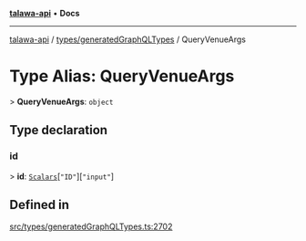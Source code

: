 [**talawa-api**](../../../README.md) • **Docs**

***

[talawa-api](../../../modules.md) / [types/generatedGraphQLTypes](../README.md) / QueryVenueArgs

# Type Alias: QueryVenueArgs

\> **QueryVenueArgs**: `object`

## Type declaration

### id

\> **id**: [`Scalars`](Scalars.md)\[`"ID"`\]\[`"input"`\]

## Defined in

[src/types/generatedGraphQLTypes.ts:2702](https://github.com/PalisadoesFoundation/talawa-api/blob/bba5d82264abb62b9e358a3d3fe1af18a8a8f6e4/src/types/generatedGraphQLTypes.ts#L2702)

